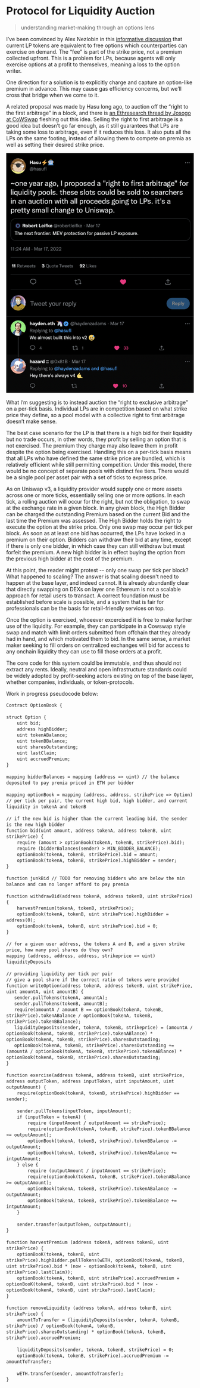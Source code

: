 <!-- Google tag (gtag.js) -->
<script async src="https://www.googletagmanager.com/gtag/js?id=G-6FD3E90TCT"></script>
<script>
  window.dataLayer = window.dataLayer || [];
  function gtag(){dataLayer.push(arguments);}
  gtag('js', new Date());

  gtag('config', 'G-6FD3E90TCT');
</script>
# Protocol for Liquidity Auction
>understanding market-making through an options lens

I’ve been convinced by Alex Nezlobin in this [informative discussion](https://twitter.com/OneTrueKirk/status/1597715992712396802?s=20&t=EpCZ9htCB6wNWQmvstay_A) that current LP tokens are equivalent to free options which counterparties can exercise on demand. The “fee” is part of the strike price, not a premium collected upfront. This is a problem for LPs, because agents will only exercise options at a profit to themselves, meaning a loss to the option writer.

One direction for a solution is to explicitly charge and capture an option-like premium in advance. This may cause gas efficiency concerns, but we’ll cross that bridge when we come to it.

A related proposal was made by Hasu long ago, to auction off the “right to the first arbitrage” in a block, and there is [an Ethresearch thread by Josogo at CoWSwap](https://ethresear.ch/t/mev-capturing-amm-mcamm/13336) fleshing out this idea. Selling the right to first arbitrage is a good idea but doesn’t go far enough, as it still guarantees that LPs are taking some loss to arbitrage, even if it reduces this loss. It also puts all the LPs on the same footing, instead of allowing them to compete on premia as well as setting their desired strike price.

![img](hasu_proposal.png)

What I’m suggesting is to instead auction the “right to exclusive arbitrage” on a per-tick basis. Individual LPs are in competition based on what strike price they define, so a pool model with a collective right to first arbitrage doesn’t make sense. 

The best case scenario for the LP is that there is a high bid for their liquidity but no trade occurs, in other words, they profit by selling an option that is not exercised. The premium they charge may also leave them in profit despite the option being exercised. Handling this on a per-tick basis means that all LPs who have defined the same strike price are bundled, which is relatively efficient while still permitting competition. Under this model, there would be no concept of separate pools with distinct fee tiers. There would be a single pool per asset pair with a set of ticks to express price.

As on Uniswap v3, a liquidity provider would supply one or more assets across one or more ticks, essentially selling one or more options. In each tick, a rolling auction will occur for the right, but not the obligation, to swap at the exchange rate in a given block. In any given block, the High Bidder can be charged the outstanding Premium based on the current Bid and the last time the Premium was assessed. The High Bidder holds the right to execute the option at the strike price. Only one swap may occur per tick per block. As soon as at least one bid has occurred, the LPs have locked in a premium on their option. Bidders can withdraw their bid at any time, except if there is only one bidder, in which case they can still withdraw but must forfeit the premium. A new high bidder is in effect buying the option from the previous high bidder at the cost of the premium.

At this point, the reader might protest -- only one swap per tick per block? What happened to scaling? The answer is that scaling doesn't need to happen at the base layer, and indeed cannot. It is already abundantly clear that directly swapping on DEXs on layer one Ethereum is not a scalable approach for retail users to transact. A correct foundation must be established before scale is possible, and a system that is fair for professionals can be the basis for retail-friendly services on top.

Once the option is exercised, whoeever excercised it is free to make further use of the liquidity. For example, they can participate in a Cowswap style swap and match with limit orders submitted from offchain that they already had in hand, and which motivated them to bid. In the same sense, a market maker seeking to fill orders on centralized exchanges will bid for access to any onchain liquidity they can use to fill those orders at a profit.

The core code for this system could be immutable, and thus should not extract any rents. Ideally, neutral and open infrastructure standards could be widely adopted by profit-seeking actors existing on top of the base layer, whether companies, individuals, or token-protocols.

Work in progress pseudocode below:

```
Contract OptionBook {

struct Option {
    uint bid;
    address highBidder;
    uint tokenABalance;
    uint tokenBBalance;
    uint sharesOutstanding;
    uint lastClaim;
    uint accruedPremium;
}

mapping bidderBalances = mapping (address => uint) // the balance deposited to pay premia priced in ETH per bidder

mapping optionBook = mapping (address, address, strikePrice => Option) // per tick per pair, the current high bid, high bidder, and current liquidity in tokenA and tokenB

// if the new bid is higher than the current leading bid, the sender is the new high bidder
function bid(uint amount, address tokenA, address tokenB, uint strikePrice) {
    require (amount > optionBook(tokenA, tokenB, strikePrice).bid);
    require (bidderBalances(sender) > MIN_BIDDER_BALANCE);
    optionBook(tokenA, tokenB, strikePrice).bid = amount;
    optionBook(tokenA, tokenB, strikePrice).highBidder = sender;
}

function junkBid // TODO for removing bidders who are below the min balance and can no longer afford to pay premia

function withdrawBid(address tokenA, address tokenB, uint strikePrice) {
    harvestPremium(tokenA, tokenB, strikePrice);
    optionBook(tokenA, tokenB, uint strikePrice).highBidder = address(0);
    optionBook(tokenA, tokenB, uint strikePrice).bid = 0;
}

// for a given user address, the tokens A and B, and a given strike price, how many pool shares do they own?
mapping (address, address, address, strikeprice => uint) liquidityDeposits

// providing liquidity per tick per pair
// give a pool share if the correct ratio of tokens were provided
function writeOption(address tokenA, address tokenB, uint strikePrice, uint amountA, uint amountB) {
   sender.pullTokens(tokenA, amountA);
   sender.pullTokens(tokenB, amountB);
   require(amountA / amount B == optionBook(tokenA, tokenB, strikePrice).tokenABalance / optionBook(tokenA, tokenB, strikePrice).tokenBBalance);
   liquidityDeposits(sender, tokenA, tokenB, strikeprice) = (amountA / optionBook(tokenA, tokenB, strikePrice).tokenABlance) * optionBook(tokenA, tokenB, strikePrice).sharesOutstanding;
   optionBook(tokenA, tokenB, strikePrice).sharesOutstanding += (amountA / optionBook(tokenA, tokenB, strikePrice).tokenABlance) * optionBook(tokenA, tokenB, strikePrice).sharesOutstanding;
}

function exercise(address tokenA, address tokenB, uint strikePrice, address outputToken, address inputToken, uint inputAmount, uint outputAmount) {
    require(optionBook(tokenA, tokenB, strikePrice).highBidder == sender);

    sender.pullTokens(inputToken, inputAmount);
    if (inputToken = tokenA) {
        require (inputAmount / outputAmount == strikePrice);
        require(optionBook(tokenA, tokenB, strikePrice).tokenBBalance >= outputAmount);
        optionBook(tokenA, tokenB, strikePrice).tokenBBalance -= outputAmount;
        optionBook(tokenA, tokenB, strikePrice).tokenABalance += intputAmount;
    } else {
        require (outputAmount / inputAmount == strikePrice);
        require(optionBook(tokenA, tokenB, strikePrice).tokenABalance >= outputAmount);
        optionBook(tokenA, tokenB, strikePrice).tokenABalance -= outputAmount;
        optionBook(tokenA, tokenB, strikePrice).tokenBBalance += intputAmount;
    }

    sender.transfer(outputToken, outputAmount);
}

function harvestPremium (address tokenA, address tokenB, uint strikePrice) {
    optionBooK(tokenA, tokenB, uint strikePrice).highBidder.pullTokens(wETH, optionBooK(tokenA, tokenB, uint strikePrice).bid * (now - optionBook(tokenA, tokenB, uint strikePrice).lastClaim));
    optionBook(tokenA, tokenB, uint strikePrice).accruedPremium = optionBooK(tokenA, tokenB, uint strikePrice).bid * (now - optionBook(tokenA, tokenB, uint strikePrice).lastClaim);
}

function removeLiquidity (address tokenA, address tokenB, uint strikePrice) {
    amountToTransfer = (liquidityDeposits(sender, tokenA, tokenB, strikePrice) / optionBook(tokenA, tokenB, strikePrice).sharesOutstanding) * optionBook(tokenA, tokenB, strikePrice).accruedPremium;

    liquidityDeposits(sender, tokenA, tokenB, strikePrice) = 0;
    optionBook(tokenA, tokenB, strikePrice).accruedPremium -= amountToTransfer;

    wETH.transfer(sender, amountToTransfer);
}
```

<script src="https://utteranc.es/client.js"
        repo="OneTrueKirk/onetruekirk.github.io"
        issue-term="pathname"
        label="comment"
        theme="github-light"
        crossorigin="anonymous"
        async>
</script>